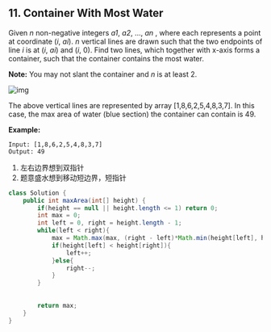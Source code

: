 ## 11. Container With Most Water

Given *n* non-negative integers *a1*, *a2*, ..., *an* , where each represents a point at coordinate (*i*, *ai*). *n* vertical lines are drawn such that the two endpoints of line *i* is at (*i*, *ai*) and (*i*, 0). Find two lines, which together with x-axis forms a container, such that the container contains the most water.

**Note:** You may not slant the container and *n* is at least 2.

 

![img](https://s3-lc-upload.s3.amazonaws.com/uploads/2018/07/17/question_11.jpg)

The above vertical lines are represented by array [1,8,6,2,5,4,8,3,7]. In this case, the max area of water (blue section) the container can contain is 49.

 

**Example:**

```
Input: [1,8,6,2,5,4,8,3,7]
Output: 49
```





1. 左右边界想到双指针
2. 题意盛水想到移动短边界，短指针



```java
class Solution {
    public int maxArea(int[] height) {
        if(height == null || height.length <= 1) return 0;
        int max = 0;
        int left = 0, right = height.length - 1;
        while(left < right){
            max = Math.max(max, (right - left)*Math.min(height[left], height[right]));
            if(height[left] < height[right]){
                left++;              
            }else{
                right--;
            }
        }
        
        
        return max;
    }
}
```



